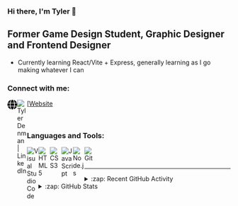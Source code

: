 ### Hi there, I'm Tyler 👋 

## Former Game Design Student, Graphic Designer and Frontend Designer

- Currently learning React/Vite + Express, generally learning as I go making whatever I can

### Connect with me:

[<img align="left" alt="Website" width="22px" src="./globe-solid.svg" />[Website]
[<img align="left" alt="Tyler Denman | LinkedIn" width="22px" src="https://cdn.simpleicons.org/linkedin/000000/ffffff" />][linkedin]

<br />

### Languages and Tools:

<img align="left" alt="Visual Studio Code" width="26px" src="https://cdn.simpleicons.org/visualstudiocode/000000/ffffff" />
<img align="left" alt="HTML5" width="26px" src="https://cdn.simpleicons.org/html5/000000/ffffff" />
<img align="left" alt="CSS3" width="26px" src="https://cdn.simpleicons.org/css3/000000/ffffff" />
<img align="left" alt="JavaScript" width="26px" src="https://cdn.simpleicons.org/javascript/000000/ffffff" />
<img align="left" alt="Node.js" width="26px" src="https://cdn.simpleicons.org/node.js/000000/ffffff" />
<img align="left" alt="Git" width="26px" src="https://cdn.simpleicons.org/git/000000/ffffff" />

<br />
<br />

---

<details>
  <summary>:zap: Recent GitHub Activity</summary>
  
<!--START_SECTION:activity-->
1. 🚀 Published release [v0.1.1](https://github.com/tylerguy/color-utils/releases/tag/v0.1.1) in [tylerguy/color-utils](https://github.com/tylerguy/color-utils)
2. 🚀 Published release [v0.1.1](https://github.com/tylerguy/color-utils/releases/tag/v0.1.1) in [tylerguy/color-utils](https://github.com/tylerguy/color-utils)
3. 🚀 Published release [v0.1](https://github.com/tylerguy/color-utils/releases/tag/v0.1) in [tylerguy/color-utils](https://github.com/tylerguy/color-utils)
4. 🚀 Published release [v0.1](https://github.com/tylerguy/color-utils/releases/tag/v0.1) in [tylerguy/color-utils](https://github.com/tylerguy/color-utils)
5. 🚀 Published release [v0.1](https://github.com/tylerguy/color-utils/releases/tag/v0.1) in [tylerguy/color-utils](https://github.com/tylerguy/color-utils)
<!--END_SECTION:activity-->

</details>

<details>
  <summary>:zap: GitHub Stats</summary>
  <p align="center"><img src="/github-metrics.svg" alt="Metrics" width="400"></p>
  
</details>

[Website]: https://tylerguy.github.io/Tyler.dev/
[linkedin]: https://linkedin.com/in/tyler-denman-23b412198/
